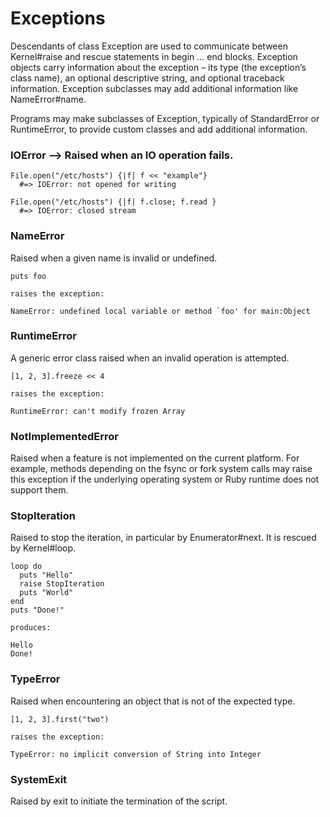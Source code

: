 # Exceptions

Descendants of class Exception are used to communicate between Kernel#raise and rescue statements in begin ... end blocks. Exception objects carry information about the exception – its type (the exception’s class name), an optional descriptive string, and optional traceback information. Exception subclasses may add additional information like NameError#name.

Programs may make subclasses of Exception, typically of StandardError or RuntimeError, to provide custom classes and add additional information. 

### IOError --> Raised when an IO operation fails.
```
File.open("/etc/hosts") {|f| f << "example"}
  #=> IOError: not opened for writing

File.open("/etc/hosts") {|f| f.close; f.read }
  #=> IOError: closed stream
```

### NameError 
Raised when a given name is invalid or undefined.
```
puts foo

raises the exception:

NameError: undefined local variable or method `foo' for main:Object
```

### RuntimeError 
A generic error class raised when an invalid operation is attempted.
```
[1, 2, 3].freeze << 4

raises the exception:

RuntimeError: can't modify frozen Array
```

### NotImplementedError 
Raised when a feature is not implemented on the current platform. For example, methods depending on the fsync or fork system calls may raise this exception if the underlying operating system or Ruby runtime does not support them.


### StopIteration 
Raised to stop the iteration, in particular by Enumerator#next. It is rescued by Kernel#loop.
```
loop do
  puts "Hello"
  raise StopIteration
  puts "World"
end
puts "Done!"

produces:

Hello
Done!
```

### TypeError 
Raised when encountering an object that is not of the expected type.
```
[1, 2, 3].first("two")

raises the exception:

TypeError: no implicit conversion of String into Integer
```

### SystemExit 
Raised by exit to initiate the termination of the script.
